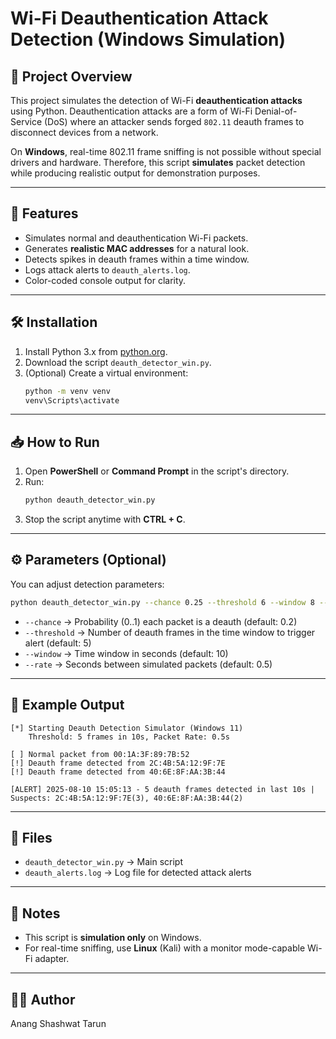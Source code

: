 # Wi-Fi Deauthentication Attack Detection (Windows Simulation)

## 📌 Project Overview
This project simulates the detection of Wi-Fi **deauthentication attacks** using Python.
Deauthentication attacks are a form of Wi-Fi Denial-of-Service (DoS) where an attacker sends forged `802.11` deauth frames to disconnect devices from a network.

On **Windows**, real-time 802.11 frame sniffing is not possible without special drivers and hardware. Therefore, this script **simulates** packet detection while producing realistic output for demonstration purposes.

---

## 🚀 Features
- Simulates normal and deauthentication Wi-Fi packets.
- Generates **realistic MAC addresses** for a natural look.
- Detects spikes in deauth frames within a time window.
- Logs attack alerts to `deauth_alerts.log`.
- Color-coded console output for clarity.

---

## 🛠 Installation
1. Install Python 3.x from [python.org](https://www.python.org/downloads/).
2. Download the script `deauth_detector_win.py`.
3. (Optional) Create a virtual environment:
   ```bash
   python -m venv venv
   venv\Scripts\activate
   ```

---

## 📥 How to Run
1. Open **PowerShell** or **Command Prompt** in the script's directory.
2. Run:
   ```bash
   python deauth_detector_win.py
   ```
3. Stop the script anytime with **CTRL + C**.

---

## ⚙ Parameters (Optional)
You can adjust detection parameters:
```bash
python deauth_detector_win.py --chance 0.25 --threshold 6 --window 8 --rate 0.3
```
- `--chance` → Probability (0..1) each packet is a deauth (default: 0.2)
- `--threshold` → Number of deauth frames in the time window to trigger alert (default: 5)
- `--window` → Time window in seconds (default: 10)
- `--rate` → Seconds between simulated packets (default: 0.5)

---

## 📄 Example Output
```
[*] Starting Deauth Detection Simulator (Windows 11)
    Threshold: 5 frames in 10s, Packet Rate: 0.5s

[ ] Normal packet from 00:1A:3F:89:7B:52
[!] Deauth frame detected from 2C:4B:5A:12:9F:7E
[!] Deauth frame detected from 40:6E:8F:AA:3B:44

[ALERT] 2025-08-10 15:05:13 - 5 deauth frames detected in last 10s | Suspects: 2C:4B:5A:12:9F:7E(3), 40:6E:8F:AA:3B:44(2)
```

---

## 📂 Files
- `deauth_detector_win.py` → Main script
- `deauth_alerts.log` → Log file for detected attack alerts

---

## 📌 Notes
- This script is **simulation only** on Windows.
- For real-time sniffing, use **Linux** (Kali) with a monitor mode-capable Wi-Fi adapter.

---

## 👨‍💻 Author
Anang Shashwat Tarun
